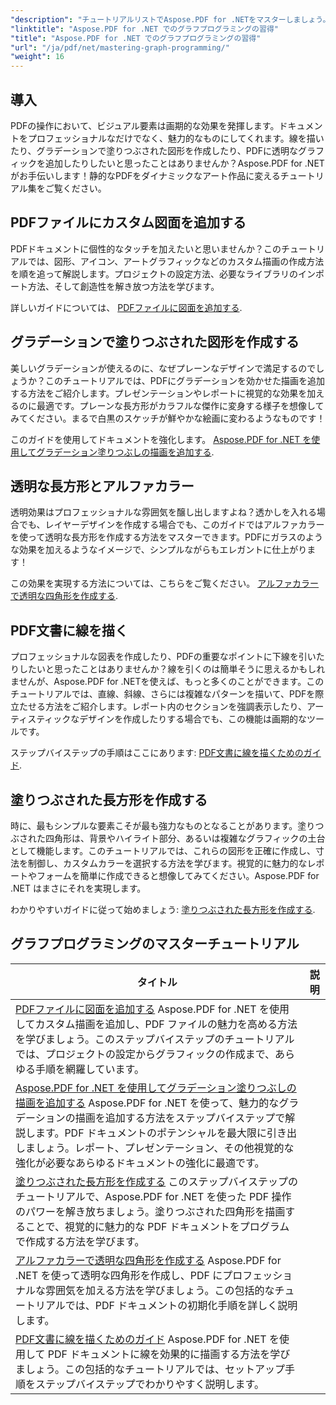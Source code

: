```yaml
---
"description": "チュートリアルリストでAspose.PDF for .NETをマスターしましょう。グラデーション、塗りつぶされた四角形、線などの描画拡張機能をPDFで活用できます。ステップバイステップのガイド付き。"
"linktitle": "Aspose.PDF for .NET でのグラフプログラミングの習得"
"title": "Aspose.PDF for .NET でのグラフプログラミングの習得"
"url": "/ja/pdf/net/mastering-graph-programming/"
"weight": 16
---
```


## 導入

PDFの操作において、ビジュアル要素は画期的な効果を発揮します。ドキュメントをプロフェッショナルなだけでなく、魅力的なものにしてくれます。線を描いたり、グラデーションで塗りつぶされた図形を作成したり、PDFに透明なグラフィックを追加したりしたいと思ったことはありませんか？Aspose.PDF for .NETがお手伝いします！静的なPDFをダイナミックなアート作品に変えるチュートリアル集をご覧ください。

## PDFファイルにカスタム図面を追加する  

PDFドキュメントに個性的なタッチを加えたいと思いませんか？このチュートリアルでは、図形、アイコン、アートグラフィックなどのカスタム描画の作成方法を順を追って解説します。プロジェクトの設定方法、必要なライブラリのインポート方法、そして創造性を解き放つ方法を学びます。  

詳しいガイドについては、 [PDFファイルに図面を追加する](./adding-drawing/).

## グラデーションで塗りつぶされた図形を作成する  

美しいグラデーションが使えるのに、なぜプレーンなデザインで満足するのでしょうか？このチュートリアルでは、PDFにグラデーションを効かせた描画を追加する方法をご紹介します。プレゼンテーションやレポートに視覚的な効果を加えるのに最適です。プレーンな長方形がカラフルな傑作に変身する様子を想像してみてください。まるで白黒のスケッチが鮮やかな絵画に変わるようなものです！  

このガイドを使用してドキュメントを強化します。 [Aspose.PDF for .NET を使用してグラデーション塗りつぶしの描画を追加する](./add-gradient-filled-drawings/).


## 透明な長方形とアルファカラー  

透明効果はプロフェッショナルな雰囲気を醸し出しますよね？透かしを入れる場合でも、レイヤーデザインを作成する場合でも、このガイドではアルファカラーを使って透明な長方形を作成する方法をマスターできます。PDFにガラスのような効果を加えるようなイメージで、シンプルながらもエレガントに仕上がります！  

この効果を実現する方法については、こちらをご覧ください。 [アルファカラーで透明な四角形を作成する](./create-transparent-rectangle-with-alpha-color/).

## PDF文書に線を描く  

プロフェッショナルな図表を作成したり、PDFの重要なポイントに下線を引いたりしたいと思ったことはありませんか？線を引くのは簡単そうに思えるかもしれませんが、Aspose.PDF for .NETを使えば、もっと多くのことができます。このチュートリアルでは、直線、斜線、さらには複雑なパターンを描いて、PDFを際立たせる方法をご紹介します。レポート内のセクションを強調表示したり、アーティスティックなデザインを作成したりする場合でも、この機能は画期的なツールです。  

ステップバイステップの手順はここにあります: [PDF文書に線を描くためのガイド](./guide-to-drawing-lines/).

## 塗りつぶされた長方形を作成する  

時に、最もシンプルな要素こそが最も強力なものとなることがあります。塗りつぶされた四角形は、背景やハイライト部分、あるいは複雑なグラフィックの土台として機能します。このチュートリアルでは、これらの図形を正確に作成し、寸法を制御し、カスタムカラーを選択する方法を学びます。視覚的に魅力的なレポートやフォームを簡単に作成できると想像してみてください。Aspose.PDF for .NET はまさにそれを実現します。  

わかりやすいガイドに従って始めましょう: [塗りつぶされた長方形を作成する](./creating-filled-rectangle/).


## グラフプログラミングのマスターチュートリアル
| タイトル | 説明 |
| --- | --- | 
| [PDFファイルに図面を追加する](./adding-drawing/) Aspose.PDF for .NET を使用してカスタム描画を追加し、PDF ファイルの魅力を高める方法を学びましょう。このステップバイステップのチュートリアルでは、プロジェクトの設定からグラフィックの作成まで、あらゆる手順を網羅しています。 |  
| [Aspose.PDF for .NET を使用してグラデーション塗りつぶしの描画を追加する](./add-gradient-filled-drawings/) Aspose.PDF for .NET を使って、魅力的なグラデーションの描画を追加する方法をステップバイステップで解説します。PDF ドキュメントのポテンシャルを最大限に引き出しましょう。レポート、プレゼンテーション、その他視覚的な強化が必要なあらゆるドキュメントの強化に最適です。 |  
| [塗りつぶされた長方形を作成する](./creating-filled-rectangle/) このステップバイステップのチュートリアルで、Aspose.PDF for .NET を使った PDF 操作のパワーを解き放ちましょう。塗りつぶされた四角形を描画することで、視覚的に魅力的な PDF ドキュメントをプログラムで作成する方法を学びます。 |  
| [アルファカラーで透明な四角形を作成する](./create-transparent-rectangle-with-alpha-color/) Aspose.PDF for .NET を使って透明な四角形を作成し、PDF にプロフェッショナルな雰囲気を加える方法を学びましょう。この包括的なチュートリアルでは、PDF ドキュメントの初期化手順を詳しく説明します。 |   
| [PDF文書に線を描くためのガイド](./guide-to-drawing-lines/) Aspose.PDF for .NET を使用して PDF ドキュメントに線を効果的に描画する方法を学びましょう。この包括的なチュートリアルでは、セットアップ手順をステップバイステップでわかりやすく説明します。 |
